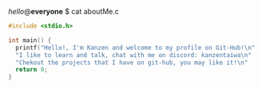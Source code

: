_hello_@**everyone** $ cat aboutMe.c

```c
#include <stdio.h>

int main() {
  printf("Hello!, I'm Kanzen and welcome to my profile on Git-Hub!\n"
  "I like to learn and talk, chat with me on discord: kanzentaiwa\n"
  "Chekout the projects that I have on git-hub, you may like it!\n"
  return 0;
}
```
